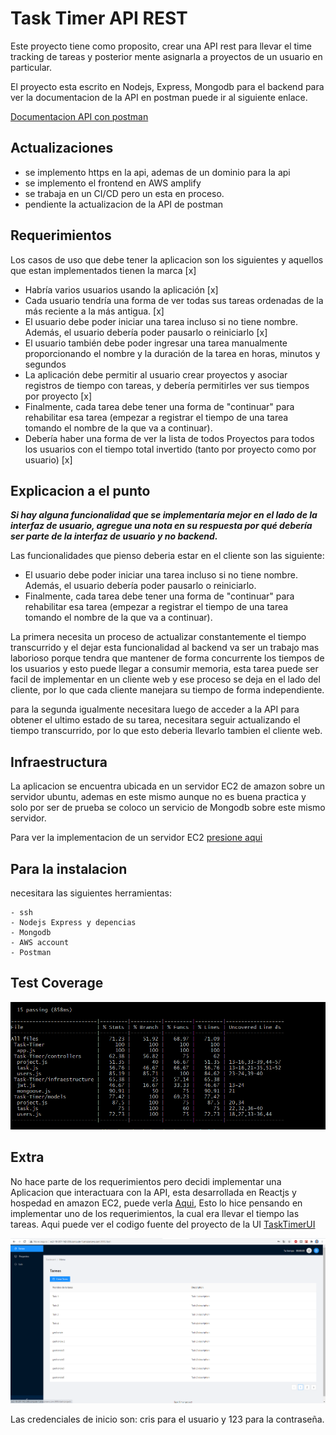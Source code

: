 # Task Timer API REST
Este proyecto tiene como proposito, crear una API rest para
llevar el time tracking de tareas y posterior mente asignarla
a proyectos de un usuario en particular.

El proyecto esta escrito en Nodejs, Express, Mongodb para el backend
para ver la documentacion de la API en postman puede ir al siguiente enlace.

[Documentacion API con postman](https://documenter.getpostman.com/view/5820410/TWDfCCfw)
## Actualizaciones
- se implemento https en la api, ademas de un dominio para la api
- se implemento el frontend en AWS amplify 
- se trabaja en un CI/CD pero un esta en proceso.
- pendiente la actualizacion de la API de postman

## Requerimientos 
Los casos de uso que debe tener la aplicacion son los siguientes y aquellos que estan implementados tienen la marca [x]
-  Habría varios usuarios usando la aplicación [x]
- Cada usuario tendría una forma de ver todas sus tareas ordenadas de la más reciente a la más antigua. [x]
- El usuario debe poder iniciar una tarea incluso si no tiene nombre. Además, el usuario debería poder pausarlo o reiniciarlo [x]
- El usuario también debe poder ingresar una tarea manualmente proporcionando el nombre y la duración de la tarea en horas, minutos y segundos
- La aplicación debe permitir al usuario crear proyectos y asociar registros de tiempo con tareas, y debería permitirles ver sus tiempos por proyecto [x]
- Finalmente, cada tarea debe tener una forma de "continuar" para rehabilitar esa tarea (empezar a registrar el tiempo de una tarea tomando el nombre de la que va a continuar).
- Debería haber una forma de ver la lista de todos Proyectos para todos los usuarios con el tiempo total invertido (tanto por proyecto como por usuario) [x]

## Explicacion a el punto 
***Si hay alguna funcionalidad que se implementaría mejor en el lado de la interfaz de usuario, agregue una nota en su respuesta por qué debería ser parte de la interfaz de usuario y no backend.***

Las funcionalidades que pienso deberia estar en el cliente son las siguiente:
  - El usuario debe poder iniciar una tarea incluso si no tiene nombre. Además, el usuario debería poder pausarlo o reiniciarlo.
  - Finalmente, cada tarea debe tener una forma de "continuar" para rehabilitar esa tarea (empezar a registrar el tiempo de una tarea tomando el nombre de la que va a continuar).

  La primera necesita un proceso de actualizar constantemente el tiempo transcurrido y el dejar esta funcionalidad al backend va ser un trabajo mas laborioso porque tendra que mantener de forma concurrente los tiempos de los usuarios y esto puede llegar a consumir memoria, esta tarea puede ser facil de implementar en un cliente web y ese proceso se deja en el lado del cliente, por lo que cada cliente manejara su tiempo de forma independiente.

  para la segunda igualmente necesitara luego de acceder a la API para obtener el ultimo estado de su tarea, necesitara seguir actualizando el tiempo transcurrido, por lo que esto deberia llevarlo tambien el cliente web.


## Infraestructura
La aplicacion se encuentra ubicada en un servidor EC2 de amazon sobre un servidor ubuntu, ademas en este mismo aunque no es buena practica y solo por ser de prueba se coloco un servicio de Mongodb sobre este mismo servidor.

Para ver la implementacion de un servidor EC2 [presione aqui](INFRAESTRUCTURE.md)


## Para la instalacion 
 necesitara las siguientes herramientas:

    - ssh
    - Nodejs Express y depencias
    - Mongodb
    - AWS account
    - Postman

## Test Coverage
![](https://github.com/cristian-programmer/Task-Timer/blob/main/screenshots/testcoverage.PNG)

## Extra
 No hace parte de los requerimientos pero decidi implementar una Aplicacion
 que interactuara con la API, esta desarrollada en Reactjs y hospedad en amazon EC2, puede verla [Aqui](http://ec2-18-207-142-206.compute-1.amazonaws.com:3000/), Esto lo hice pensando en implementar uno de los requerimientos, la cual era llevar el tiempo las tareas.
 Aqui puede ver el codigo fuente del proyecto de la UI
 [TaskTimerUI](https://github.com/cristian-programmer/TaskTimerUI)

 ![](https://github.com/cristian-programmer/Task-Timer/blob/main/screenshots/tasktimerui.PNG)

Las credenciales de inicio son: cris para el usuario y 123 para la contraseña.








